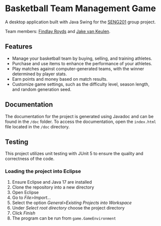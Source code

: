 # Basketball Team Management Game
A desktop application built with Java Swing for the [SENG201](https://www.canterbury.ac.nz/courseinfo/GetCourseDetails.aspx?course=SENG201&occurrence=23S1(C)&year=2023) group project.

Team members: [Findlay Royds](https://github.com/FindlayRoyds/) and [Jake van Keulen](https://github.com/JakevK).

## Features
- Manage your basketball team by buying, selling, and training athletes.
- Purchase and use items to enhance the performance of your athletes.
- Play matches against computer-generated teams, with the winner determined by player stats.
- Earn points and money based on match results.
- Customize game settings, such as the difficulty level, season length, and random generation seed.

## Documentation
The documentation for the project is generated using Javadoc and can be found in the `/doc` folder. To access the documentation, open the `index.html` file located in the `/doc` directory.

## Testing
This project utilizes unit testing with JUnit 5 to ensure the quality and correctness of the code.

### Loading the project into Eclipse
1. Ensure Eclipse and Java 17 are installed
1. Clone the repository into a new directory
1. Open Eclipse
1. Go to *File>Import...*
1. Select the option *General>Existing Projects into Workspace*
1. Under *Select root directory* choose the project directory
1. Click *Finish*
1. The program can be run from `game.GameEnvironment`
